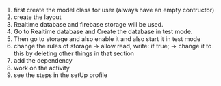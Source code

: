 1. first create the model class for user (always have an empty contructor)
2. create the layout 
3. Realtime database and firebase storage will be used. 
4. Go to Realtime database and Create the database in test mode.
5. Then go to storage and also enable it and also start it in test mode
6. change the rules of storage -> allow read, write: if true; -> change it to this by deleting other things in that section 
7. add the dependency
8. work on the activity
9. see the steps in the setUp profile
